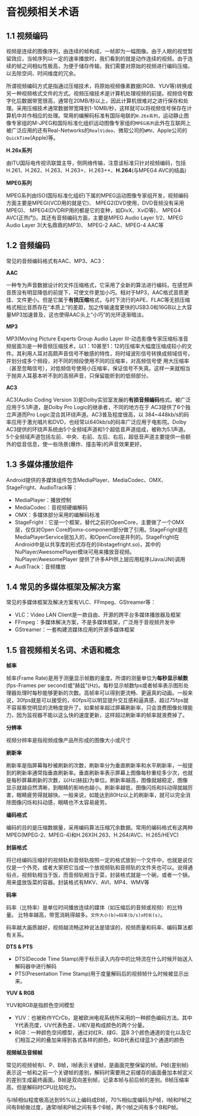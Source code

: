 

# 音视频相关术语


## 1.1 视频编码

视频是连续的图像序列，由连续的帧构成，一帧即为一幅图像。由于人眼的视觉暂留效应，当帧序列以一定的速率播放时，我们看到的就是动作连续的视频。由于连续的帧之间相似性极高，为便于储存传输，我们需要对原始的视频进行编码压缩，以去除空间、时间维度的冗余。

所谓视频编码方式是指通过压缩技术，将原始视频像素数据(RGB、YUV等)转换成另一种视频格式文件的方式。视频压缩技术是计算机处理视频的前提。视频信号数字化后数据带宽很高，通常在20MB/秒以上，因此计算机很难对之进行保存和处理。采用压缩技术通常数据带宽降到1-10MB/秒，这样就可以将视频信号保存在计算机中并作相应的处理。常用的编解码标准有国际电联的`H.26x系列`，运动静止图像专家组的M-JPEG和国际标准化组织运动图像专家组的`MPEG系列`此外在互联网上被广泛应用的还有Real-Networks的`RealVideo`、微软公司的`WMV`、Apple公司的`QuickTime`(Apple)等。

**H.26x系列**

由ITU国际电传视讯联盟主导，侧网络传输，注意该标准只针对视频编码，包括H.261、H.262、H.263、H.263+、H.263++、**H.264**(与MPEG4 AVC的结晶)

**MPEG系列**

MPEG系列由ISO(国际标准化组织)下属的MPEG运动图像专家组开发，视频编码
方面主要是MPEGl(VCD用的就是它)、 MPEG2(DVD使用，DVD音频没有采用MPEG)、 MPEG4(DVDRIP用的都是它的变种，如DivX、XviD等)、 MPEG4 AVC(正热门)。其还有音频编码方面，主要是MPEG Audio Layer 1/2、MPEG Audio Layer 3(大名鼎鼎的MP3)、 MPEG-2 AAC、MPEG-4 AAC等


## 1.2 音频编码

常见的音频编码格式有AAC、MP3、AC3：

**AAC**

一种专为声音数据设计的文件压缩格式，它采用了全新的算法进行编码，在感觉声音质没有明显降低的前提下，可使文件更加小巧。相对于MP3，AAC格式音质更佳、文件更小。但是它属于**有损压缩**格式，与时下流行的APE、FLAC等无损压缩格式相比音质存在“本质上”的差距，加之传输速度更快的USB3.0和16GB以上大容量MP3加速普及，这也使得AAC头上“小巧”的光环逐渐暗淡。

**MP3**

MP3(Moving Picture Experts Group Audio Layer III-动态影像专家压缩标准音频层面3)是一种音频压缩技术，以1：10甚至1：12的压缩率大幅度压缩成较小的文件。其利用人耳对高颇声音信号不敏感的特性，将时域波形信号转换成频域信号，井划分成多个频段，对不同的频段使用不同的压缩率，对高频信号使
用大压缩率（甚至忽略信号），对低频信号使用小压缩率，保证信号不失真。这样一来就相当于抛弃人耳基本听不到的高频声音，只保留能昕到的低频部分。

**AC3**

AC3(Audio Coding Version 3)是Dolby实验室发展的**有损音频编码**格式。被广泛应用于5.1声道，是Dolby Pro Logic的继承者，不同的地方在于 AC3提供了6个独立声道而Pro Logic混合其环绕声道。AC3普及程度很高，以 384~448kb/s的码率应用于激光唱片和DVD，也经常以640kb/s的码率广泛应用于电影院。Dolby AC3提供的环绕声系统由5个全频域声道和1个超低音声道组成，被称为5.1声道。
5个全频域声道包括左前、中央、右前、左后、右后，超低音声道主要提供一些额外的低音信息，使一些场景(爆炸、撞击等)的声音效果更好。


## 1.3 多媒体播放组件

Android提供的多媒体组件包含MediaPlayer、MediaCodec、OMX、StageFright、AudioTrack等：

- MediaPlayer：播放控制
- MediaCodec：音视频硬编解码
- OMX：多媒体部分采用的编解码标准
- StageFright：它是一个框架，替代之前的OpenCore，主要做了一个OMX层，仅仅对Open Core的omx-component部分做了引用。StageFright是在MediaPlayerService层加入的，和OpenCore是并列的。StageFright在Android中是以共享库的形式存在的(libstagefright.so)，其中的NuPlayer/AwesomePlayer模块可用来播放音视频。NuPlayer/AwesomePlayer 提供了许多API供上层应用程序(Java/JNI)调用
- AudiTrack：音频播放

## 1.4 常见的多媒体框架及解决方案

常见的多媒体框架及解决方案有VLC、FFmpeg、GStreamer等：

- VLC：Video LAN Client是一款自由、开源的跨平台多媒体播放器及框架
- FFmpeg：多媒体解决方案，不是多媒体框架，广泛用于音视频开发中
- GStreamer：一套构建流媒体应用的开源多媒体框架


## 1.5 音视频相关名词、术语和概念

**帧率**

帧率(Frame Rate)是用于测量显示帧数的量度。所谓的测量单位为**每秒显示帧数**(fps-Frames per second)或“赫兹”(Hz)。每秒显示帧数fps或者帧率表示图形处理器处理时每秒能够更新的次数。高帧率可以得到更流畅、更逼真的动画。一般来说，30fps就是可以接受的，60fps可以明显提升交互感和逼真感，超过75fps就不容易察觉明显的流畅度提升了。如果帧率超过屏幕刷新率，只会浪费图像处理能力，因为监视器不能以这么快的速度更新，这样超过刷新率的帧率就液费掉了。

**分辨率**

视频分辨率是指视频成像产品所形成的图像大小或尺寸

**刷新率**

刷新率是指屏幕每秒被刷新的次数，刷新率分为垂直刷新率和水平刷新率，一般提到的刷新率通常指垂直刷新率。垂直刷新率表示屏幕上图像每秒重绘多少次，也就是每秒屏幕刷新的次数，以Hz(赫兹)为单位。刷新率越高，图像就越稳定，图像显示就越自然清晰，到眼睛的影响也越小。刷新率越低，图像闪烁和抖动得就越厉害，眼睛疲劳得就越快。一般来说，如能达到80Hz以上的刷新率，就可以完全消除图像闪烁和抖动感，眼睛也不太容易疲劳。

**编码格式**

编码的目的是压缩数据量，采用编码算法压缩冗余数据。常用的编码格式有这两种MPEG(MPEG-2、MPEG-4)和H.26X(H.263、H.264/AVC、H.265/HEVC)

**封装格式**

将已经编码压缩好的视频轨和音频轨按照一定的格式放到一个文件中，也就是说仅仅是一个外壳，或者大家把它当成一个放视频轨和音频轨的文件夹也可以。说得通俗点，视频轨相当于饭，而音频轨相当于菜，封装格式就是一个碗，或者一个锅，用来盛放饭菜的容器。封装格式有MKV、AVI、MP4、WMV等

**码率**

码率（比特率）是单位时间播放连续的媒体（如压缩后的音频或视频）的比特
量。 比特率越高，带宽消耗得越多。`文件大小(b)=码率(b/s)x时长(s)`。

码率越大画质越好，视频越流畅这种说法是错误的，视频质量和码率、编码算法都有关系。

**DTS & PTS**

- DTS(Decode Time Stamp)用于标示读入内存中的比特流在什么时候开始送入解码器中进行解码
- PTS(Presentation Time Stamp)用于度量解码后的视频帧什么时候被显示出
来。

**YUV & RGB**
 
YUV和RGB是指颜色空间模型
- YUV：也被称作YCrCb，是被欧洲电视系统所采用的一种颜色编码方法。其中Y代表亮度，UV代表色差，U和V是构成颜色的两个分量。
- RGB：一种颜色空间模型，通过对红R、绿G、蓝B 3个颜色通道的变化以及它们相互之间的叠加来得到各式各样的颜色，RGB代表红绿蓝3个通道的颜色

**视频帧及音频帧**

常见的视频帧有I、P、B帧，I帧表示关键帧，是画面完整保留的帧。P帧(差别帧)表示这一帧和之前一个关键帧的差别，解码时需要用之前缓存的画面叠加本帧定义的差别生成最终画面。B帧是双向差别帧，记录本帧与前后帧的差别。B帧压缩率高，但是解码时CPU比较吃力。

与I帧相似程度极高达到95%以上编码成B帧，70%相似度编码为P帧，I帧和P帧之间有B帧做过度，通常I帧和P帧之间有多个B帧，两个I帧之间有多个B和P帧。














